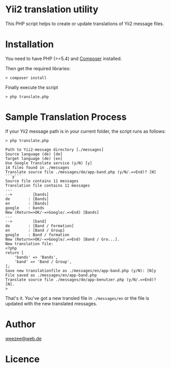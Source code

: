 Yii2 translation utility
========================

This PHP script helps to create or update translations of Yii2 message files.

# Installation

You need to have PHP (>=5.4) and [Composer](http://composer.org) installed.

Then get the required libraries:

    > composer install

Finally execute the script

	> php translate.php

# Sample Translation Process

If your Yii2 message path is in your current folder, the script runs as follows:

	> php translate.php

	Path to Yii2-message directory [./messages]
	Source language (de) [de]
	Target language (de) [en]
	Use Google Translate service (y/N) [y]
	14 files found in ./messages
	Translate source file ./messages/de/app-band.php (y/N/.=>End)? [N] ```y```
	Source file contains 11 messages
	Translation file contains 11 messages
	---
	-->         [bands]
	de        : [Bands]
	en        : [Bands]
	google    : bands
	New (Return=>OK/-=>Google/.=>End) [Bands]
	---
	-->         [band]
	de        : [Band / Formation]
	en        : [Band / Group]
	google    : Band / formation
	New (Return=>OK/-=>Google/.=>End) [Band / Gro...].
	New translation file:
	<?php
	return [
	    'bands' => 'Bands',
	    'band' => 'Band / Group',
	];
	Save new translationfile as ./messages/en/app-band.php (y/N): [N]y
	File saved as ./messages/en/app-band.php
	Translate source file ./messages/de/app-benutzer.php (y/N/.=>End)? [N].
	>

That's it. You've got a new transled file in ```./messages/en``` or the file is updated with the new
translated messages.


# Author

weezee@web.de

# Licence
